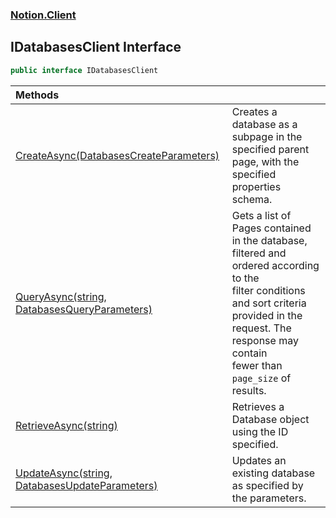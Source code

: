 ### [Notion.Client](Notion.Client.md 'Notion.Client')

## IDatabasesClient Interface

```csharp
public interface IDatabasesClient
```

| Methods | |
| :--- | :--- |
| [CreateAsync(DatabasesCreateParameters)](Notion.Client.IDatabasesClient.CreateAsync(Notion.Client.DatabasesCreateParameters).md 'Notion.Client.IDatabasesClient.CreateAsync(Notion.Client.DatabasesCreateParameters)') | Creates a database as a subpage in the specified parent page, with the specified properties schema. |
| [QueryAsync(string, DatabasesQueryParameters)](Notion.Client.IDatabasesClient.QueryAsync(string,Notion.Client.DatabasesQueryParameters).md 'Notion.Client.IDatabasesClient.QueryAsync(string, Notion.Client.DatabasesQueryParameters)') | Gets a list of Pages contained in the database, filtered and ordered according to the<br/>filter conditions and sort criteria provided in the request. The response may contain<br/>fewer than `page_size` of results. |
| [RetrieveAsync(string)](Notion.Client.IDatabasesClient.RetrieveAsync(string).md 'Notion.Client.IDatabasesClient.RetrieveAsync(string)') | Retrieves a Database object using the ID specified. |
| [UpdateAsync(string, DatabasesUpdateParameters)](Notion.Client.IDatabasesClient.UpdateAsync(string,Notion.Client.DatabasesUpdateParameters).md 'Notion.Client.IDatabasesClient.UpdateAsync(string, Notion.Client.DatabasesUpdateParameters)') | Updates an existing database as specified by the parameters. |
